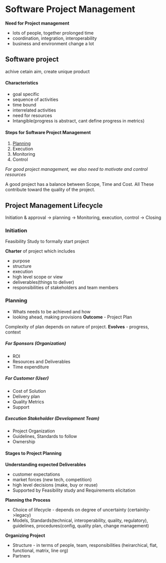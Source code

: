 # Software Project Management
**Need for Project management**
- lots of people, together prolonged time
- coordination, integration, interoperability
- business and environment change a lot

## Software project
achive cetain aim, create unique product

#### Characteristics 
- goal specific
- sequence of activities
- time bound
- interrelated activities
- need for resources
- Intangible(progress is abstract, cant define progress in metrics)
#### Steps for Software Project Management
1. [Planning](#planning)
2. Execution
3. Monitoring
4. Control

*For good project management, we also need to motivate and control resources*

A good project has a balance between Scope, Time and Cost. All These contribute toward the quality of the project.

## Project Management Lifecycle

Initiation & approval -> planning -> Monitoring, execution, control -> Closing

### Initiation
Feasibility Study to formally start project

**Charter** of project which includes
- purpose
- structure
- execution
- high level scope or view
- deliverables(things to deliver)
- responsibilities of stakeholders and team members


### Planning
- Whats needs to be achieved and how
- looking ahead, making provisions
**Outcome** - Project Plan

Complexity of plan depends on nature of project.
**Evolves** - progress, context 

##### For Sponsors (Organization)
- ROI 
- Resources and Deliverables
- Time expenditure

##### For Customer (User)
- Cost of Solution
- Delivery plan
- Quality Metrics
- Support

##### Execution Stakeholder (Development Team)
- Project Organization
- Guidelines, Standards to follow
- Ownership


#### Stages to Project Planning

**Understanding expected Deliverables**
- customer expectations
- market forces (new tech, competition)
- high level decisions (make, buy or reuse)
- Supported by Feasibility study and Requirements elicitation

**Planning the Process**
- Choice of lifecycle - depends on degree of uncertainty (certainity->legacy)
- Models, Standards(technical, interoperability, quality, regulatory), guidelines, procedures(config, quality plan, change management)

**Organizing Project**
- Structure - in terms of people, team, responsibilities (heirarchical, flat, functional, matrix, line org)
- Partners


